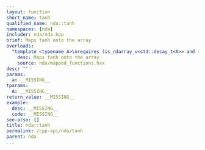 ```yaml
---
layout: function
short_name: tanh
qualified_name: nda::tanh
namespaces: [nda]
includer: nda/nda.hpp
brief: Maps tanh onto the array
overloads:
  "template <typename A>\nrequires (is_ndarray_v<std::decay_t<A>> and (get_algebra<std::decay_t<A>> != 'M'))\nauto tanh(A && a)":
    desc: Maps tanh onto the array
    source: nda/mapped_functions.hxx
desc: ""
params:
  a: __MISSING__
tparams:
  A: __MISSING__
return_value: __MISSING__
example:
  desc: __MISSING__
  code: __MISSING__
see-also: []
title: nda::tanh
permalink: /cpp-api/nda/tanh
parent: nda
...
```


